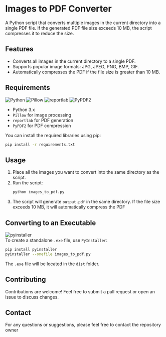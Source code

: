 # Images to PDF Converter

A Python script that converts multiple images in the current directory into a single PDF file. If the generated PDF file size exceeds 10 MB, the script compresses it to reduce the size.

## Features

- Converts all images in the current directory to a single PDF.
- Supports popular image formats: JPG, JPEG, PNG, BMP, GIF.
- Automatically compresses the PDF if the file size is greater than 10 MB.

## Requirements
![Python](https://img.shields.io/badge/python-3.12.5-blue.svg)
![Pillow](https://img.shields.io/badge/pillow-10.4.0-green.svg)
![reportlab](https://img.shields.io/badge/reportlab-4.2.2-red.svg)
![PyPDF2](https://img.shields.io/badge/PyPDF2-3.0.1-purple.svg)

- Python 3.x
- `Pillow` for image processing
- `reportlab` for PDF generation
- `PyPDF2` for PDF compression

You can install the required libraries using pip:

```bash
pip install -r requirements.txt
```

## Usage
1. Place all the images you want to convert into the same directory as the script.
1. Run the script:
    ```bash
    python images_to_pdf.py
    ```
1. The script will generate `output.pdf` in the same directory. If the file size exceeds 10 MB, it will automatically compress the PDF

## Converting to an Executable
![pyinstaller](https://img.shields.io/badge/pyinstaller-6.10.0-orange.svg)  
To create a standalone `.exe` file, use `PyInstaller`:
```bash
pip install pyinstaller
pyinstaller --onefile images_to_pdf.py
```
The `.exe` file will be located in the `dist` folder.

## Contributing
Contributions are welcome! Feel free to submit a pull request or open an issue to discuss changes.

## Contact
For any questions or suggestions, please feel free to contact the repository owner

